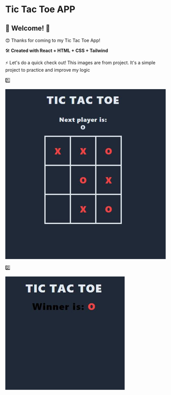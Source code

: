 # Tic Tac Toe APP

## 👋 Welcome! 👋

😍 Thanks for coming to my Tic Tac Toe App!

🛠 **Created with React + HTML + CSS + Tailwind**

⚡ Let's do a quick check out! This images are from project. It's a simple project to practice and improve my logic



1️⃣

![tic-tac-toe](src/images/tic-tac-toe1.JPG)



2️⃣

![tic-tac-toe](src/images/tic-tac-toe2.JPG)
